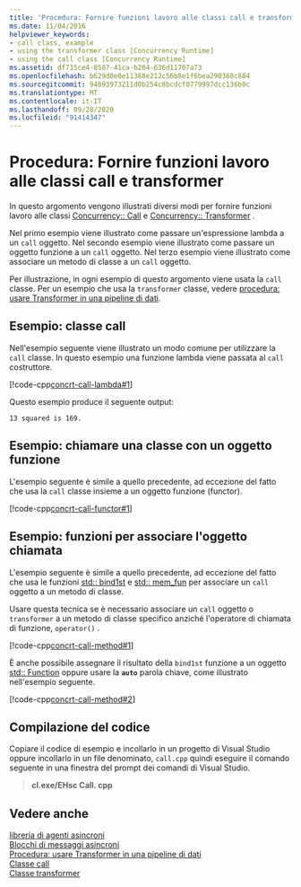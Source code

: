 ```yaml
---
title: 'Procedura: Fornire funzioni lavoro alle classi call e transformer'
ms.date: 11/04/2016
helpviewer_keywords:
- call class, example
- using the transformer class [Concurrency Runtime]
- using the call class [Concurrency Runtime]
ms.assetid: df715ce4-8507-41ca-b204-636d11707a73
ms.openlocfilehash: b629d0e0e11388e212c56b8e1f6bea290368c884
ms.sourcegitcommit: 94893973211d0b254c8bcdcf0779997dcc136b0c
ms.translationtype: MT
ms.contentlocale: it-IT
ms.lasthandoff: 09/28/2020
ms.locfileid: "91414347"
---
```

# <a name="how-to-provide-work-functions-to-the-call-and-transformer-classes"></a>Procedura: Fornire funzioni lavoro alle classi call e transformer

In questo argomento vengono illustrati diversi modi per fornire funzioni lavoro alle classi [Concurrency:: Call](../../parallel/concrt/reference/call-class.md) e [Concurrency:: Transformer](../../parallel/concrt/reference/transformer-class.md) .

Nel primo esempio viene illustrato come passare un'espressione lambda a un `call` oggetto. Nel secondo esempio viene illustrato come passare un oggetto funzione a un `call` oggetto. Nel terzo esempio viene illustrato come associare un metodo di classe a un `call` oggetto.

Per illustrazione, in ogni esempio di questo argomento viene usata la `call` classe. Per un esempio che usa la `transformer` classe, vedere [procedura: usare Transformer in una pipeline di dati](../../parallel/concrt/how-to-use-transformer-in-a-data-pipeline.md).

## <a name="example-call-class"></a>Esempio: classe call

Nell'esempio seguente viene illustrato un modo comune per utilizzare la `call` classe. In questo esempio una funzione lambda viene passata al `call` costruttore.

[!code-cpp[concrt-call-lambda#1](../../parallel/concrt/codesnippet/cpp/how-to-provide-work-functions-to-the-call-and-transformer-classes_1.cpp)]

Questo esempio produce il seguente output:

```Output
13 squared is 169.
```

## <a name="example-call-class-with-function-object"></a>Esempio: chiamare una classe con un oggetto funzione

L'esempio seguente è simile a quello precedente, ad eccezione del fatto che usa la `call` classe insieme a un oggetto funzione (functor).

[!code-cpp[concrt-call-functor#1](../../parallel/concrt/codesnippet/cpp/how-to-provide-work-functions-to-the-call-and-transformer-classes_2.cpp)]

## <a name="example-functions-to-bind-call-object"></a>Esempio: funzioni per associare l'oggetto chiamata

L'esempio seguente è simile a quello precedente, ad eccezione del fatto che usa le funzioni [std:: bind1st](../../standard-library/functional-functions.md#bind1st) e [std:: mem_fun](../../standard-library/functional-functions.md#mem_fun) per associare un `call` oggetto a un metodo di classe.

Usare questa tecnica se è necessario associare un `call` oggetto o `transformer` a un metodo di classe specifico anziché l'operatore di chiamata di funzione, `operator()` .

[!code-cpp[concrt-call-method#1](../../parallel/concrt/codesnippet/cpp/how-to-provide-work-functions-to-the-call-and-transformer-classes_3.cpp)]

È anche possibile assegnare il risultato della `bind1st` funzione a un oggetto [std:: Function](../../standard-library/function-class.md) oppure usare la **`auto`** parola chiave, come illustrato nell'esempio seguente.

[!code-cpp[concrt-call-method#2](../../parallel/concrt/codesnippet/cpp/how-to-provide-work-functions-to-the-call-and-transformer-classes_4.cpp)]

## <a name="compiling-the-code"></a>Compilazione del codice

Copiare il codice di esempio e incollarlo in un progetto di Visual Studio oppure incollarlo in un file denominato, `call.cpp` quindi eseguire il comando seguente in una finestra del prompt dei comandi di Visual Studio.

> **cl.exe/EHsc Call. cpp**

## <a name="see-also"></a>Vedere anche

[libreria di agenti asincroni](../../parallel/concrt/asynchronous-agents-library.md)<br/>
[Blocchi di messaggi asincroni](../../parallel/concrt/asynchronous-message-blocks.md)<br/>
[Procedura: usare Transformer in una pipeline di dati](../../parallel/concrt/how-to-use-transformer-in-a-data-pipeline.md)<br/>
[Classe call](../../parallel/concrt/reference/call-class.md)<br/>
[Classe transformer](../../parallel/concrt/reference/transformer-class.md)
